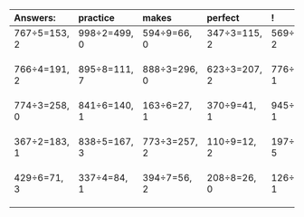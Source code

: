 | Answers: | practice | makes | perfect | ! |
| :--- | :--- | :--- | :--- | :--- |
| 767÷5=153, 2 | 998÷2=499, 0 | 594÷9=66, 0 | 347÷3=115, 2 | 569÷9=63, 2 | 
|   |   |   |   |   | 
|   |   |   |   |   | 
|   |   |   |   |   | 
| 766÷4=191, 2 | 895÷8=111, 7 | 888÷3=296, 0 | 623÷3=207, 2 | 776÷5=155, 1 | 
|   |   |   |   |   | 
|   |   |   |   |   | 
|   |   |   |   |   | 
| 774÷3=258, 0 | 841÷6=140, 1 | 163÷6=27, 1 | 370÷9=41, 1 | 945÷4=236, 1 | 
|   |   |   |   |   | 
|   |   |   |   |   | 
|   |   |   |   |   | 
| 367÷2=183, 1 | 838÷5=167, 3 | 773÷3=257, 2 | 110÷9=12, 2 | 197÷8=24, 5 | 
|   |   |   |   |   | 
|   |   |   |   |   | 
|   |   |   |   |   | 
| 429÷6=71, 3 | 337÷4=84, 1 | 394÷7=56, 2 | 208÷8=26, 0 | 126÷5=25, 1 | 
|   |   |   |   |   | 
|   |   |   |   |   | 
|   |   |   |   |   | 

